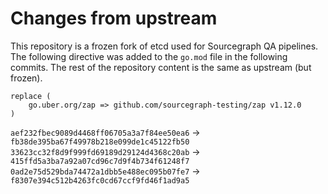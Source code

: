 # Changes from upstream

This repository is a frozen fork of etcd used for Sourcegraph QA pipelines. The following directive was added to the `go.mod` file in the following commits. The rest of the repository content is the same as upstream (but frozen).

```
replace (
    go.uber.org/zap => github.com/sourcegraph-testing/zap v1.12.0
)
```

`aef232fbec9089d4468ff06705a3a7f84ee50ea6` -> `fb38de395ba67f49978b218e099de1c45122fb50`
`33623cc32f8d9f999fd69189d29124d4368c20ab` -> `415ffd5a3ba7a92a07cd96c7d9f4b734f61248f7`
`0ad2e75d529bda74472a1dbb5e488ec095b07fe7` -> `f8307e394c512b4263fc0cd67ccf9fd46f1ad9a5`
